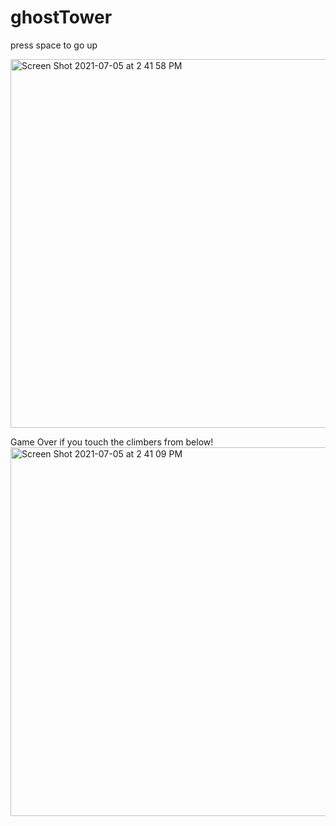 
# ghostTower
press space to go up

<img width="590" alt="Screen Shot 2021-07-05 at 2 41 58 PM" src="https://user-images.githubusercontent.com/71617367/124509032-2a0d8600-dd9f-11eb-81c6-35663ff40ae8.png">

Game Over if you touch the climbers from below!
<img width="590" alt="Screen Shot 2021-07-05 at 2 41 09 PM" src="https://user-images.githubusercontent.com/71617367/124508998-0b0ef400-dd9f-11eb-8a38-8e4fe54212d4.png">
